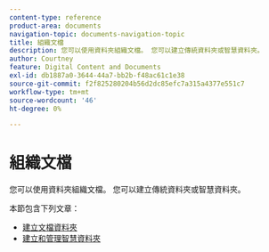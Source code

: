 ```yaml
---
content-type: reference
product-area: documents
navigation-topic: documents-navigation-topic
title: 組織文檔
description: 您可以使用資料夾組織文檔。 您可以建立傳統資料夾或智慧資料夾。
author: Courtney
feature: Digital Content and Documents
exl-id: db1887a0-3644-44a7-bb2b-f48ac61c1e38
source-git-commit: f2f825280204b56d2dc85efc7a315a4377e551c7
workflow-type: tm+mt
source-wordcount: '46'
ht-degree: 0%

---
```


# 組織文檔

您可以使用資料夾組織文檔。 您可以建立傳統資料夾或智慧資料夾。

本節包含下列文章：

* [建立文檔資料夾](../../documents/organizing-documents/create-documents-folder.md)
* [建立和管理智慧資料夾](../../documents/organizing-documents/create-manage-smart-folders.md)
